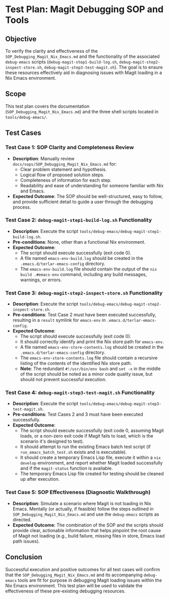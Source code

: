 # Test Plan: Magit Debugging SOP and Tools

## Objective
To verify the clarity and effectiveness of the `SOP_Debugging_Magit_Nix_Emacs.md` and the functionality of the associated `debug-emacs` scripts (`debug-magit-step1-build-log.sh`, `debug-magit-step2-inspect-store.sh`, `debug-magit-step3-test-magit.sh`). The goal is to ensure these resources effectively aid in diagnosing issues with Magit loading in a Nix Emacs environment.

## Scope
This test plan covers the documentation (`SOP_Debugging_Magit_Nix_Emacs.md`) and the three shell scripts located in `tools/debug-emacs/`.

## Test Cases

### Test Case 1: SOP Clarity and Completeness Review
*   **Description**: Manually review `docs/sops/SOP_Debugging_Magit_Nix_Emacs.md` for:
    *   Clear problem statement and hypothesis.
    *   Logical flow of proposed solution steps.
    *   Completeness of information for each step.
    *   Readability and ease of understanding for someone familiar with Nix and Emacs.
*   **Expected Outcome**: The SOP should be well-structured, easy to follow, and provide sufficient detail to guide a user through the debugging process.

### Test Case 2: `debug-magit-step1-build-log.sh` Functionality
*   **Description**: Execute the script `tools/debug-emacs/debug-magit-step1-build-log.sh`.
*   **Pre-conditions**: None, other than a functional Nix environment.
*   **Expected Outcome**:
    *   The script should execute successfully (exit code 0).
    *   A file named `emacs-env-build.log` should be created in the `.emacs.d/terlar-emacs-config` directory.
    *   The `emacs-env-build.log` file should contain the output of the `nix build .#emacs-env` command, including any build messages, warnings, or errors.

### Test Case 3: `debug-magit-step2-inspect-store.sh` Functionality
*   **Description**: Execute the script `tools/debug-emacs/debug-magit-step2-inspect-store.sh`.
*   **Pre-conditions**: Test Case 2 must have been executed successfully, resulting in a `result` symlink for `emacs-env` in `.emacs.d/terlar-emacs-config`.
*   **Expected Outcome**:
    *   The script should execute successfully (exit code 0).
    *   It should correctly identify and print the Nix store path for `emacs-env`.
    *   A file named `emacs-env-store-contents.log` should be created in the `.emacs.d/terlar-emacs-config` directory.
    *   The `emacs-env-store-contents.log` file should contain a recursive listing of the contents of the identified Nix store path.
    *   **Note**: The redundant `#!/usr/bin/env bash` and `set -x` in the middle of the script should be noted as a minor code quality issue, but should not prevent successful execution.

### Test Case 4: `debug-magit-step3-test-magit.sh` Functionality
*   **Description**: Execute the script `tools/debug-emacs/debug-magit-step3-test-magit.sh`.
*   **Pre-conditions**: Test Cases 2 and 3 must have been executed successfully.
*   **Expected Outcome**:
    *   The script should execute successfully (exit code 0, assuming Magit loads, or a non-zero exit code if Magit fails to load, which is the scenario it's designed to test).
    *   It should attempt to run the existing Emacs batch test script (if `run_emacs_batch_test.sh` exists and is executable).
    *   It should create a temporary Emacs Lisp file, execute it within a `nix develop` environment, and report whether Magit loaded successfully and if the `magit-status` function is available.
    *   The temporary Emacs Lisp file created for testing should be cleaned up after execution.

### Test Case 5: SOP Effectiveness (Diagnostic Walkthrough)
*   **Description**: Simulate a scenario where Magit is not loading in Nix Emacs. Mentally (or actually, if feasible) follow the steps outlined in `SOP_Debugging_Magit_Nix_Emacs.md` and use the `debug-emacs` scripts as directed.
*   **Expected Outcome**: The combination of the SOP and the scripts should provide clear, actionable information that helps pinpoint the root cause of Magit not loading (e.g., build failure, missing files in store, Emacs load path issues).

## Conclusion
Successful execution and positive outcomes for all test cases will confirm that the `SOP_Debugging_Magit_Nix_Emacs.md` and its accompanying `debug-emacs` tools are fit for purpose in debugging Magit loading issues within the Nix Emacs environment. This test plan will be used to validate the effectiveness of these pre-existing debugging resources.